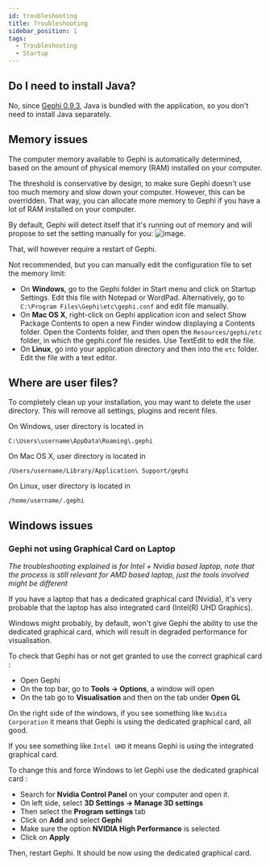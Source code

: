 ```yaml
---
id: troubleshooting
title: Troubleshooting
sidebar_position: 1
tags:
  - Troubleshooting
  - Startup
---
```

## Do I need to install Java?

No, since [Gephi 0.9.3](https://gephi.wordpress.com/2022/04/10/gephi-0-9-3/), Java is bundled with the application, so you don't need to install Java separately.

## Memory issues

The computer memory available to Gephi is automatically determined, based on the amount of physical memory (RAM) installed on your computer.

The threshold is conservative by design, to make sure Gephi doesn't use too much memory and slow down your computer. However, this can be overridden. That way, you can allocate more memory to Gephi if you have a lot of RAM installed on your computer.

By default, Gephi will detect itself that it's running out of memory and will propose to set the setting manually for you:
![image](/docs/User_Manual/Troubleshooting/Memory_Modal_Manual_Config.png). 

That, will however require a restart of Gephi.

Not recommended, but you can manually edit the configuration file to set the memory limit:

- On **Windows**, go to the Gephi folder in Start menu and click on Startup Settings. Edit this file with Notepad or WordPad. Alternatively, go to `C:\Program Files\Gephi\etc\gephi.conf` and edit file manually.
- On **Mac OS X**, right-click on Gephi application icon and select Show Package Contents to open a new Finder window displaying a Contents folder. Open the Contents folder, and then open the `Resources/gephi/etc` folder, in which the gephi.conf file resides. Use TextEdit to edit the file.
- On **Linux**, go into your application directory and then into the `etc` folder. Edit the file with a text editor.

## Where are user files?

To completely clean up your installation, you may want to delete the user directory. This will remove all settings, plugins and recent files.

On Windows, user directory is located in

`C:\Users\username\AppData\Roaming\.gephi`

On Mac OS X, user directory is located in

`/Users/username/Library/Application\ Support/gephi`

On Linux, user directory is located in

`/home/username/.gephi`

## Windows issues

### Gephi not using Graphical Card on Laptop

*The troubleshooting explained is for Intel + Nvidia based laptop, note that the process is still relevant for AMD based laptop, just the tools involved might be different*

If you have a laptop that has a dedicated graphical card (Nvidia), it's very probable that the laptop has also  integrated card (Intel(R) UHD Graphics).

Windows might probably, by default, won't give Gephi the ability to use the dedicated graphical card, which will result in degraded performance for visualisation.

To check that Gephi has or not get granted to use the correct graphical card :

* Open Gephi
* On the top bar, go to **Tools -> Options**, a window will open
* On the tab go to **Visualisation** and then on the tab under **Open GL**

On the right side of the windows, if you see something like `Nvidia Corporation` it means that Gephi is using the dedicated graphical card, all good.

If you see something like  `Intel UHD` it means Gephi is using the integrated graphical card. 

To change this and force Windows to let Gephi use the dedicated graphical card :

* Search for **Nvidia Control Panel** on your computer and open it.
* On left side, select **3D Settings -> Manage 3D settings**
* Then select the **Program settings** tab
* Click on **Add** and select **Gephi**
* Make sure the option **NVIDIA High Performance** is selected
* Click on **Apply**

Then, restart Gephi. It should be now using the dedicated graphical card.